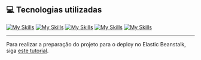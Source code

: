 
## 💻 Tecnologias utilizadas

[![My Skills](https://skillicons.dev/icons?i=aws)](https://aws.amazon.com)
[![My Skills](https://skillicons.dev/icons?i=vscode)](https://code.visualstudio.com)
[![My Skills](https://skillicons.dev/icons?i=git)](https://git-scm.com)
[![My Skills](https://skillicons.dev/icons?i=docker)](https://www.docker.com)
[![My Skills](https://skillicons.dev/icons?i=python)](https://www.python.org)


***

Para realizar a preparação do projeto para o deploy no Elastic Beanstalk, siga [este tutorial](https://github.com/Compass-pb-aws-2023-IFSP-IFGOIANO/sprint-4-pb-aws-ifsp-ifgoiano/tree/main?tab=readme-ov-file#preparação-do-projeto-para-deploy-no-elastic-beanstalk).
